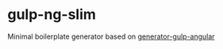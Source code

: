 # gulp-ng-slim

Minimal boilerplate generator based on [generator-gulp-angular](https://github.com/Swiip/generator-gulp-angular)
